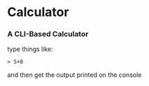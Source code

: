 # Calculator

### A CLI-Based Calculator

type things like:

```
> 5+8
```
and then get the output printed on the console
